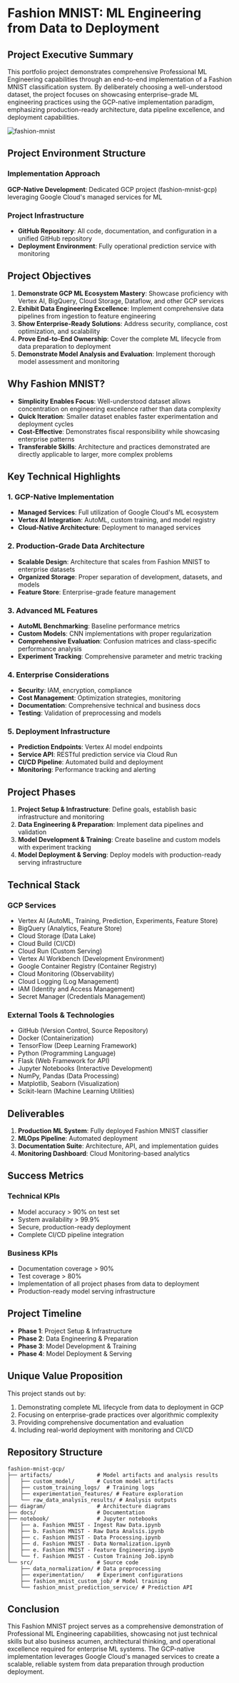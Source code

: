 # Fashion MNIST: ML Engineering from Data to Deployment

## Project Executive Summary

This portfolio project demonstrates comprehensive Professional ML Engineering capabilities through an end-to-end implementation of a Fashion MNIST classification system. By deliberately choosing a well-understood dataset, the project focuses on showcasing enterprise-grade ML engineering practices using the GCP-native implementation paradigm, emphasizing production-ready architecture, data pipeline excellence, and deployment capabilities.

![fashion-mnist](./diagram/fashion_mnist.png)

## Project Environment Structure

### Implementation Approach
**GCP-Native Development**: Dedicated GCP project (fashion-mnist-gcp) leveraging Google Cloud's managed services for ML

### Project Infrastructure
- **GitHub Repository**: All code, documentation, and configuration in a unified GitHub repository
- **Deployment Environment**: Fully operational prediction service with monitoring

## Project Objectives

1. **Demonstrate GCP ML Ecosystem Mastery**: Showcase proficiency with Vertex AI, BigQuery, Cloud Storage, Dataflow, and other GCP services
2. **Exhibit Data Engineering Excellence**: Implement comprehensive data pipelines from ingestion to feature engineering
3. **Show Enterprise-Ready Solutions**: Address security, compliance, cost optimization, and scalability
4. **Prove End-to-End Ownership**: Cover the complete ML lifecycle from data preparation to deployment
5. **Demonstrate Model Analysis and Evaluation**: Implement thorough model assessment and monitoring

## Why Fashion MNIST?

- **Simplicity Enables Focus**: Well-understood dataset allows concentration on engineering excellence rather than data complexity
- **Quick Iteration**: Smaller dataset enables faster experimentation and deployment cycles
- **Cost-Effective**: Demonstrates fiscal responsibility while showcasing enterprise patterns
- **Transferable Skills**: Architecture and practices demonstrated are directly applicable to larger, more complex problems

## Key Technical Highlights

### 1. GCP-Native Implementation
- **Managed Services**: Full utilization of Google Cloud's ML ecosystem
- **Vertex AI Integration**: AutoML, custom training, and model registry
- **Cloud-Native Architecture**: Deployment to managed services

### 2. Production-Grade Data Architecture
- **Scalable Design**: Architecture that scales from Fashion MNIST to enterprise datasets
- **Organized Storage**: Proper separation of development, datasets, and models
- **Feature Store**: Enterprise-grade feature management

### 3. Advanced ML Features
- **AutoML Benchmarking**: Baseline performance metrics
- **Custom Models**: CNN implementations with proper regularization
- **Comprehensive Evaluation**: Confusion matrices and class-specific performance analysis
- **Experiment Tracking**: Comprehensive parameter and metric tracking

### 4. Enterprise Considerations
- **Security**: IAM, encryption, compliance
- **Cost Management**: Optimization strategies, monitoring
- **Documentation**: Comprehensive technical and business docs
- **Testing**: Validation of preprocessing and models

### 5. Deployment Infrastructure
- **Prediction Endpoints**: Vertex AI model endpoints
- **Service API**: RESTful prediction service via Cloud Run
- **CI/CD Pipeline**: Automated build and deployment
- **Monitoring**: Performance tracking and alerting

## Project Phases

1. **Project Setup & Infrastructure**: Define goals, establish basic infrastructure and monitoring
2. **Data Engineering & Preparation**: Implement data pipelines and validation
3. **Model Development & Training**: Create baseline and custom models with experiment tracking
4. **Model Deployment & Serving**: Deploy models with production-ready serving infrastructure

## Technical Stack

### GCP Services
- Vertex AI (AutoML, Training, Prediction, Experiments, Feature Store)
- BigQuery (Analytics, Feature Store)
- Cloud Storage (Data Lake)
- Cloud Build (CI/CD)
- Cloud Run (Custom Serving)
- Vertex AI Workbench (Development Environment)
- Google Container Registry (Container Registry)
- Cloud Monitoring (Observability)
- Cloud Logging (Log Management)
- IAM (Identity and Access Management)
- Secret Manager (Credentials Management)

### External Tools & Technologies
- GitHub (Version Control, Source Repository)
- Docker (Containerization)
- TensorFlow (Deep Learning Framework)
- Python (Programming Language)
- Flask (Web Framework for API)
- Jupyter Notebooks (Interactive Development)
- NumPy, Pandas (Data Processing)
- Matplotlib, Seaborn (Visualization)
- Scikit-learn (Machine Learning Utilities)

## Deliverables

1. **Production ML System**: Fully deployed Fashion MNIST classifier
2. **MLOps Pipeline**: Automated deployment
3. **Documentation Suite**: Architecture, API, and implementation guides
4. **Monitoring Dashboard**: Cloud Monitoring-based analytics

## Success Metrics

### Technical KPIs
- Model accuracy > 90% on test set
- System availability > 99.9%
- Secure, production-ready deployment
- Complete CI/CD pipeline integration

### Business KPIs
- Documentation coverage > 90%
- Test coverage > 80%
- Implementation of all project phases from data to deployment
- Production-ready model serving infrastructure

## Project Timeline

- **Phase 1**: Project Setup & Infrastructure
- **Phase 2**: Data Engineering & Preparation
- **Phase 3**: Model Development & Training
- **Phase 4**: Model Deployment & Serving

## Unique Value Proposition

This project stands out by:
1. Demonstrating complete ML lifecycle from data to deployment in GCP
2. Focusing on enterprise-grade practices over algorithmic complexity
3. Providing comprehensive documentation and evaluation
4. Including real-world deployment with monitoring and CI/CD

## Repository Structure

```
fashion-mnist-gcp/
├── artifacts/              # Model artifacts and analysis results
│   ├── custom_model/       # Custom model artifacts
│   ├── custom_training_logs/  # Training logs
│   ├── experimentation_features/ # Feature exploration
│   └── raw_data_analysis_results/ # Analysis outputs
├── diagram/                # Architecture diagrams
├── docs/                   # Documentation
├── notebook/               # Jupyter notebooks
│   ├── a. Fashion MNIST - Ingest Raw Data.ipynb
│   ├── b. Fashion MNIST - Raw Data Analsís.ipynb
│   ├── c. Fashion MNIST - Data Processing.ipynb
│   ├── d. Fashion MNIST - Data Normalization.ipynb
│   ├── e. Fashion MNIST - Feature Engineering.ipynb
│   └── f. Fashion MNIST - Custom Training Job.ipynb
└── src/                    # Source code
    ├── data_normalization/ # Data preprocessing
    ├── experimentation/    # Experiment configurations
    ├── fashion_mnist_custom_job/ # Model training
    └── fashion_mnist_prediction_service/ # Prediction API
```

## Conclusion

This Fashion MNIST project serves as a comprehensive demonstration of Professional ML Engineering capabilities, showcasing not just technical skills but also business acumen, architectural thinking, and operational excellence required for enterprise ML systems. The GCP-native implementation leverages Google Cloud's managed services to create a scalable, reliable system from data preparation through production deployment.